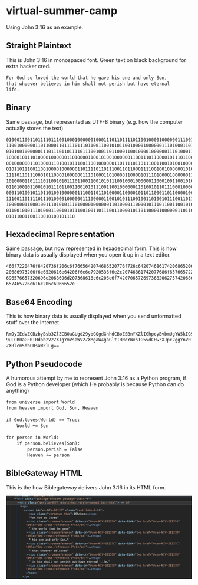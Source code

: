 # virtual-summer-camp

Using John 3:16 as an example.

## Straight Plaintext 
This is John 3:16 in monospaced font. Green text on black background for extra hacker cred.

```
For God so loved the world that he gave his one and only Son,
that whoever believes in him shall not perish but have eternal
life.
```

## Binary
Same passage, but represented as UTF-8 binary (e.g. how the computer actually stores the text)

```
010001100110111101110010001000000100011101101111011001000010000001110011011011
110010000001101100011011110111011001100101011001000010000001110100011010000110
010100100000011101110110111101110010011011000110010000100000011101000110100001
100001011101000010000001101000011001010010000001100111011000010111011001100101
001000000110100001101001011100110010000001101111011011100110010100100000011000
010110111001100100001000000110111101101110011011000111100100100000010100110110
111101101110001011000010000001110100011010000110000101110100001000000111011101
101000011011110110010101110110011001010111001000100000011000100110010101101100
011010010110010101110110011001010111001100100000011010010110111000100000011010
000110100101101101001000000111001101101000011000010110110001101100001000000110
111001101111011101000010000001110000011001010111001001101001011100110110100000
100000011000100111010101110100001000000110100001100001011101100110010100100000
011001010111010001100101011100100110111001100001011011000010000001101100011010
01011001100110010100101110
```

## Hexadecimal Representation

Same passage, but now represented in hexadecimal form. This is how binary data is usually displayed when you open it up in a text editor.

```
466f7220476f6420736f206c6f7665642074686520776f726c6420746861742068652067617665
20686973206f6e6520616e64206f6e6c7920536f6e2c20746861742077686f657665722062656c
696576657320696e2068696d207368616c6c206e6f742070657269736820627574206861766520
657465726e616c206c6966652e
```

## Base64 Encoding
This is how binary data is usually displayed when you send unformatted stuff over the Internet.

```
Rm9yIEdvZCBzbyBsb3ZlZCB0aGUgd29ybGQgdGhhdCBoZSBnYXZlIGhpcyBvbmUgYW5kIG9ubHkgU2
9uLCB0aGF0IHdob2V2ZXIgYmVsaWV2ZXMgaW4gaGltIHNoYWxsIG5vdCBwZXJpc2ggYnV0IGhhdmUg
ZXRlcm5hbCBsaWZlLg==
```

## Python Pseudocode
A humorous attempt by me to represent John 3:16 as a Python program, if God is a Python developer (which He probably is because Python can do anything)

```
from universe import World
from heaven import God, Son, Heaven

if God.loves(World) == True:
    World += Son

for person in World:
    if person.believes(Son):
        person.perish = False
        Heaven += person
```

## BibleGateway HTML
This is the how Biblegateway delivers John 3:16 in its HTML form.

![John3_16](john3_16_biblegateway.png)